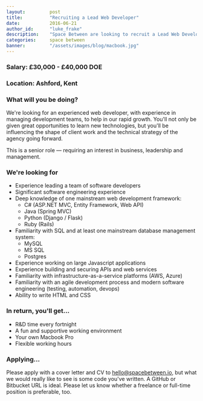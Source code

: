 ```yaml
---
layout:         post
title:          "Recruiting a Lead Web Developer"
date:           2016-06-21
author_id:      "luke_frake"
description:    "Space Between are looking to recruit a Lead Web Developer"
categories:     space between
banner:         "/assets/images/blog/macbook.jpg"
---
```


### Salary: £30,000 - £40,000 DOE

### Location: Ashford, Kent

### What will you be doing?

We're looking for an experienced web developer, with experience in managing development teams, to help in our rapid growth. You'll not only be given great opportunities to learn new technologies, but you'll be influencing the shape of client work and the technical strategy of the agency going forward.

This is a senior role — requiring an interest in business, leadership and management.

### We're looking for
* Experience leading a team of software developers
* Significant software engineering experience
* Deep knowledge of one mainstream web development framework:
	- C# (ASP.NET MVC, Entity Framework, Web API)
	- Java (Spring MVC)
	- Python (Django / Flask)
	- Ruby (Rails)
* Familiarity with SQL and at least one mainstream database management system:
	- MySQL
	- MS SQL
	- Postgres
* Experience working on large Javascript applications
* Experience building and securing APIs and web services
* Familiarity with infrastructure-as-a-service platforms (AWS, Azure)
* Familiarity with an agile development process and modern software engineering (testing, automation, devops)
* Ability to write HTML and CSS

### In return, you'll get...
* R&D time every fortnight
* A fun and supportive working environment
* Your own Macbook Pro
* Flexible working hours

### Applying...
Please apply with a cover letter and CV to <a href="mailto:hello@spacebetween.io" target="_blank">hello@spacebetween.io</a>, but what we would really like to see is some code you've written. A GitHub or Bitbucket URL is ideal. Please let us know whether a freelance or full-time position is preferable, too.